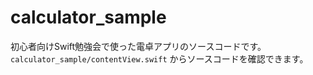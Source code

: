 # calculator_sample
初心者向けSwift勉強会で使った電卓アプリのソースコードです。<br>
`
calculator_sample/contentView.swift
`
からソースコードを確認できます。
